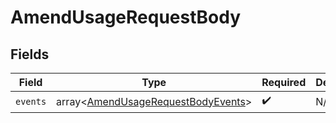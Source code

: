 # AmendUsageRequestBody


## Fields

| Field                                                                                        | Type                                                                                         | Required                                                                                     | Description                                                                                  |
| -------------------------------------------------------------------------------------------- | -------------------------------------------------------------------------------------------- | -------------------------------------------------------------------------------------------- | -------------------------------------------------------------------------------------------- |
| `events`                                                                                     | array<[AmendUsageRequestBodyEvents](../../models/operations/AmendUsageRequestBodyEvents.md)> | :heavy_check_mark:                                                                           | N/A                                                                                          |